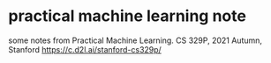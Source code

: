 # practical machine learning note
some notes from Practical Machine Learning. CS 329P, 2021 Autumn, Stanford
<https://c.d2l.ai/stanford-cs329p/>
